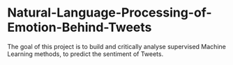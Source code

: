 # Natural-Language-Processing-of-Emotion-Behind-Tweets
The goal of this project is to build and critically analyse supervised Machine Learning methods, to predict the  sentiment of Tweets.
